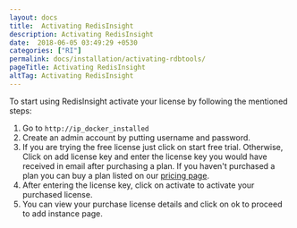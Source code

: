 ```yaml
---
layout: docs
title:  Activating RedisInsight
description: Activating RedisInsight
date:  2018-06-05 03:49:29 +0530
categories: ["RI"]
permalink: docs/installation/activating-rdbtools/
pageTitle: Activating RedisInsight
altTag: Activating RedisInsight
---
```

To start using RedisInsight activate your license by following the mentioned steps:

1. Go to `http://ip_docker_installed`
1. Create an admin account by putting username and password.
1. If you are trying the free license just click on start free trial. Otherwise, Click on add license key and enter the license key you would have received in email after purchasing a plan.
    If you haven't purchased a plan you can buy a plan listed on our [pricing page](https://redislabs.com/pricing/).
1. After entering the license key, click on activate to activate your purchased license.
1. You can view your purchase license details and click on ok to proceed to add instance page.
